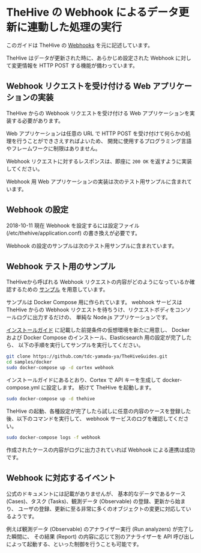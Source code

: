 # TheHive の Webhook によるデータ更新に連動した処理の実行

このガイドは TheHive の [Webhooks](https://github.com/TheHive-Project/TheHiveDocs/blob/master/admin/webhooks.md) を元に記述しています。

TheHive はデータが更新された時に、あらかじめ設定された Webhook に対して変更情報を HTTP POST する機能が備わっています。

## Webhook リクエストを受け付ける Web アプリケーションの実装

TheHive からの Webhook リクエストを受け付ける Web アプリケーションを実装する必要があります。

Web アプリケーションは任意の URL で HTTP POST を受け付けて何らかの処理を行うことができさえすればよいため、
開発に使用するプログラミング言語やフレームワークに制限はありません。

Webhook リクエストに対するレスポンスは、即座に `200 OK` を返すように実装してください。

Webhook 用 Web アプリケーションの実装は次のテスト用サンプルに含まれています。 

## Webhook の設定

2018-10-11 現在 Webhook を設定するには設定ファイル (/etc/thehive/application.conf) の書き換えが必要です。

Webhook の設定のサンプルは次のテスト用サンプルに含まれています。

## Webhook テスト用のサンプル

TheHiveから呼ばれる Webhook リクエストの内容がどのようになっているか確認するための
[サンプル](https://github.com/tdc-yamada-ya/TheHiveGuides/tree/master/samples/docker) を用意しています。

サンプルは Docker Compose 用に作られています。
webhook サービスは TheHive からの Webhook リクエストを待ちうけ、リクエストボディをコンソールログに出力するだけの、
単純な Node.js アプリケーションです。

[インストールガイド](./install.md) に記載した前提条件の仮想環境を新たに用意し、
Docker および Docker Compose のインストール、Elasticsearch 用の設定が完了したら、
以下の手順を実行してサンプルを実行してください。

```bash
git clone https://github.com/tdc-yamada-ya/TheHiveGuides.git
cd samples/docker
sudo docker-compose up -d cortex webhook
```

インストールガイドにあるとおり、Cortex で API キーを生成して docker-compose.yml に設定します。
続けて TheHive を起動します。

```bash
sudo docker-compose up -d thehive
```

TheHive の起動、各種設定が完了したら試しに任意の内容のケースを登録した後、以下のコマンドを実行して、
webhook サービスのログを確認してください。

```bash
sudo docker-compose logs -f webhook
```

作成されたケースの内容がログに出力されていれば Webhook による連携は成功です。

## Webhook に対応するイベント

公式のドキュメントには記載がありませんが、
基本的なデータであるケース (Cases)、タスク (Tasks)、観測データ (Observable) の登録、更新から始まり、
ユーザの登録、更新に至る非常に多くのオブジェクトの変更に対応しているようです。

例えば観測データ (Observable) のアナライザー実行 (Run analyzers) が完了した瞬間に、
その結果 (Report) の内容に応じて別のアナライザーを API 呼び出しによって起動する、といった制御を行うことも可能です。
